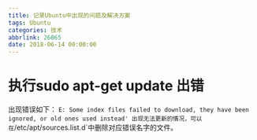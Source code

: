 ```yaml
---
title: 记录Ubuntu中出现的问题及解决方案
tags: Ubuntu
categories: 技术
abbrlink: 26865
date: 2018-06-14 00:00:00
---
```

# 执行sudo apt-get update 出错
出现错误如下：
`E: Some index files failed to download, they have been ignored, or old ones used instead'
出现无法更新的情况，可以在`/etc/apt/sources.list.d`中删除对应错误名字的文件。
